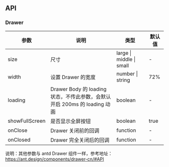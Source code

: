 ## API

### Drawer

| 参数           | 说明                                                                      | 类型                     | 默认值 |
| -------------- | ------------------------------------------------------------------------- | ------------------------ | ------ |
| size           | 尺寸                                                                      | large \| middle \| small | -      |
| width          | 设置 Drawer 的宽度                                                        | number \| string         | 72%    |
| loading        | Drawer Body 的 loading 状态，不传此参数，会默认开启 200ms 的 loading 动画 | boolean                  | -      |
| showFullScreen | 是否显示全屏按钮                                                          | boolean                  | true   |
| onClose        | Drawer 关闭前的回调                                                       | function                 | -      |
| onClosed       | Drawer 完全关闭后的回调                                                   | function                 | -      |

说明：其他参数与 antd Drawer 组件一样，参考地址：https://ant.design/components/drawer-cn/#API
